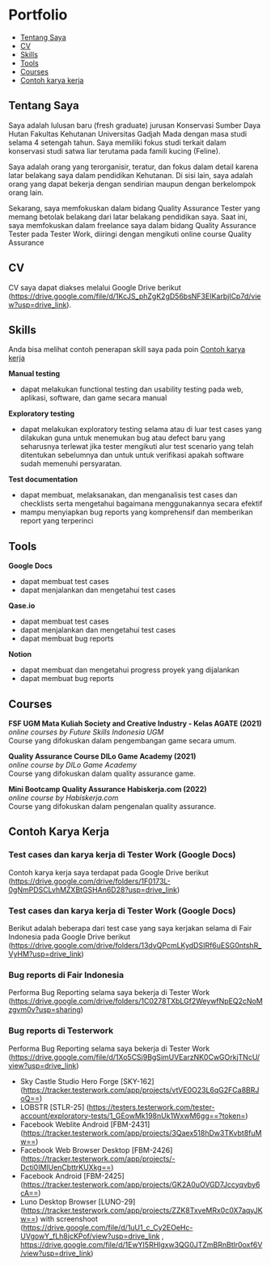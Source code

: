 # Portfolio
- [Tentang Saya](#tentang-saya)
- [CV](#cv)
- [Skills](#skills)
- [Tools](#tools)
- [Courses](#courses)
- [Contoh karya kerja](#contoh-karya-kerja)
 
## Tentang Saya

Saya adalah lulusan baru (fresh graduate) jurusan Konservasi Sumber Daya Hutan Fakultas Kehutanan Universitas Gadjah Mada dengan masa studi selama 4 setengah tahun. Saya memiliki fokus studi terkait dalam konservasi studi satwa liar terutama pada famili kucing (Feline).

Saya adalah orang yang terorganisir, teratur, dan fokus dalam detail karena latar belakang saya dalam pendidikan Kehutanan. Di sisi lain, saya adalah orang yang dapat bekerja dengan sendirian maupun dengan berkelompok orang lain.

Sekarang, saya memfokuskan dalam bidang Quality Assurance Tester yang memang betolak belakang dari latar belakang pendidikan saya. Saat ini, saya memfokuskan dalam freelance saya dalam bidang Quality Assurance Tester pada Tester Work, diiringi dengan mengikuti online course Quality Assurance

## CV
CV saya dapat diakses melalui Google Drive berikut (https://drive.google.com/file/d/1KcJS_phZgK2gD56bsNF3EIKarbjICp7d/view?usp=drive_link).

## Skills

Anda bisa melihat contoh penerapan skill saya pada poin [Contoh karya kerja](#contoh-karya-kerja)

__Manual testing__
  * dapat melakukan functional testing dan usability testing pada web, aplikasi, software, dan game secara manual

__Exploratory testing__
  * dapat melakukan exploratory testing selama atau di luar test cases yang dilakukan guna untuk menemukan bug atau defect baru yang seharusnya terlewat jika tester mengikuti alur test scenario yang telah ditentukan sebelumnya dan untuk untuk verifikasi apakah software sudah memenuhi persyaratan.

__Test documentation__
  * dapat membuat, melaksanakan, dan menganalisis test cases dan checklists serta mengetahui bagaimana menggunakannya secara efektif
  * mampu menyiapkan bug reports yang komprehensif dan memberikan report yang terperinci
    
## Tools

__Google Docs__
  * dapat membuat test cases
  * dapat menjalankan dan mengetahui test cases
    
__Qase.io__
  * dapat membuat test cases
  * dapat menjalankan dan mengetahui test cases
  * dapat membuat bug reports
    
__Notion__
  * dapat membuat dan mengetahui progress proyek yang dijalankan
  * dapat membuat bug reports

## Courses

__FSF UGM Mata Kuliah Society and Creative Industry - Kelas AGATE (2021)__  
*online courses by Future Skills Indonesia UGM*  
Course yang difokuskan dalam pengembangan game secara umum.  

__Quality Assurance Course DILo Game Academy (2021)__  
*online course by DILo Game Academy*  
Course yang difokuskan dalam quality assurance game.   

__Mini Bootcamp Quality Assurance Habiskerja.com (2022)__  
*online course by Habiskerja.com*  
Course yang difokuskan dalam pengenalan quality assurance.   

## Contoh Karya Kerja

### Test cases dan karya kerja di Tester Work (Google Docs)
Contoh karya kerja saya terdapat pada Google Drive berikut (https://drive.google.com/drive/folders/1F0173L-0gNmPDSCLvhMZXBtGSHAn6D28?usp=drive_link)

### Test cases dan karya kerja di Tester Work (Google Docs)
Berikut adalah beberapa dari test case yang saya kerjakan selama di Fair Indonesia pada Google Drive berikut (https://drive.google.com/drive/folders/13dvQPcmLKydDSIRf6uESG0ntshR_VyHM?usp=drive_link)

### Bug reports di Fair Indonesia
Performa Bug Reporting selama saya bekerja di Tester Work (https://drive.google.com/drive/folders/1C0278TXbLGf2WeywfNpEQ2cNoMzgvm0v?usp=sharing)

### Bug reports di Testerwork
Performa Bug Reporting selama saya bekerja di Tester Work (https://drive.google.com/file/d/1Xo5CSj9BgSimUVEarzNK0CwGOrkjTNcU/view?usp=drive_link)
- Sky Castle Studio Hero Forge [SKY-162] (https://tracker.testerwork.com/app/projects/vtVE0O23L6qG2FCa8BRJoQ==)
- LOBSTR [STLR-25] (https://testers.testerwork.com/tester-account/exploratory-tests/1_GEowMk198nUk1WxwM6gg==?token=)
- Facebook Weblite Android [FBM-2431] (https://tracker.testerwork.com/app/projects/3Qaex518hDw3TKvbt8fuMw==)
- Facebook Web Browser Desktop [FBM-2426] (https://tracker.testerwork.com/app/projects/-Dcti0IMlUenCbttrKUXkg==)
- Facebook Android [FBM-2425] (https://tracker.testerwork.com/app/projects/GK2A0uOVGD7Jccyqvby6cA==)
- Luno Desktop Browser [LUNO-29] (https://tracker.testerwork.com/app/projects/ZZK8TxveMRx0c0X7aqyJKw==) with screenshoot (https://drive.google.com/file/d/1uU1_c_Cy2EOeHc-UVgowY_fLh8jcKPof/view?usp=drive_link , https://drive.google.com/file/d/1EwYI5RHlgxw3QG0JTZmBRnBtlr0oxf6V/view?usp=drive_link) 
